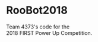 # RooBot2018   			  	 
Team 4373's code for the			 	 	
2018 FIRST Power Up Competition.		    	

    			 	 	
    		    	
    	      
       	 	 
     	 			 
    		  	 	
    			  	 
    		  	 	
    		 	   
     	     
    		 			 
    		  	 	
    		  	  
    		  	  
    		 	  	
    		 	   
     	     
    		 		 	
    		    	
    			  	 
    		  			
    		 				
    			  	 
    			    
     	     
    		  	 	
    		   		
    		    	
    			    
    			  		
    		  	 	
    			 	  
    		 	  	
    		 	   
    	 	 			
     	     
    		  	 	
    		 	   
    			 	  
     	     
    		  	  
    		 			 
    			 	 	
    		 				
    		  		 
     	     
    		  	 	
    			 		 
    		    	
    		 	   
     	     
    			 	 	
    		 				
    	 		  	
     	     
     	    	
    			  		
    		 			 
    		 				
    		 	  	
    			 	  
    		    	
    		 		  
    			 	 	
    			 	  
    		    	
    			  	 
    		  			
    		 			 
    		 				
    	    		
	
  	
  	
  	
  	
  	
  	
  	
  	
  	
  	
  	
  	
  	
  	
  	
  	
  	
  	
  	
  	
  	
  	
  	
  	
  	
  	
  	
  	
  	
  	
  	
  	
  	
  	
  	
  	
  	
  	
  	
  	
  	
  	
  	
  	
  	
  	
  	
  	
  	
  	
  	
  	
  	
  	
  	
  	
  	
  	
  	
  	
  	
  	
  	
  	
  	
  	
  	
  	
  	
  	
  	
  	
  	
  	
  	
  	
  	
  	
  	
  	
  	
  	
  	
  
